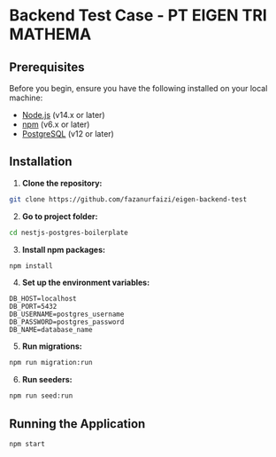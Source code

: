 # Backend Test Case - PT EIGEN TRI MATHEMA

## Prerequisites

Before you begin, ensure you have the following installed on your local machine:

- [Node.js](https://nodejs.org/) (v14.x or later)
- [npm](https://www.npmjs.com/) (v6.x or later)
- [PostgreSQL](https://www.postgresql.org/) (v12 or later)

## Installation

1. **Clone the repository:**
```bash
git clone https://github.com/fazanurfaizi/eigen-backend-test
```

2. **Go to project folder:**
```bash
cd nestjs-postgres-boilerplate
```

3. **Install npm packages:**
```bash
npm install
```

4. **Set up the environment variables:**
```
DB_HOST=localhost
DB_PORT=5432
DB_USERNAME=postgres_username
DB_PASSWORD=postgres_password
DB_NAME=database_name
```

5. **Run migrations:**
```bash
npm run migration:run
```

6. **Run seeders:**
```bash
npm run seed:run
```

## Running the Application
```bash
npm start
```
